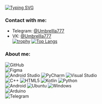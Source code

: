 [![Typing SVG](https://readme-typing-svg.demolab.com?font=Fira+Code&weight=600&size=25&pause=1000&color=F70000&center=%D0%B8%D1%81%D1%82%D0%B8%D0%BD%D0%BD%D1%8B%D0%B9&vCenter=%D0%B8%D1%81%D1%82%D0%B8%D0%BD%D0%BD%D1%8B%D0%B9&repeat=%D0%B8%D1%81%D1%82%D0%B8%D0%BD%D0%BD%D1%8B%D0%B9&random=%D0%9B%D0%9E%D0%96%D0%AC&width=435&lines=Umbrellla777)](https://git.io/typing-svg)
### Contact with me: <br/>
* Telegram: [@Umbrellla777](https://t.me/Umbrellla777) <br/>
* VK:       [@Umbrellla777](https://vk.com/umbrellla777) <br/>
[![trophy](https://github-profile-trophy.vercel.app/?username=Umbrellla777)](https://github.com/ryo-ma/github-profile-trophy)
[![Top Langs](https://github-readme-stats.vercel.app/api/top-langs/?username=Umbrellla777)](https://github.com/anuraghazra/github-readme-stats)
### About me: <br/>
![GitHub](https://img.shields.io/badge/github-%23121011.svg?style=for-the-badge&logo=github&logoColor=white) <br/>
![Figma](https://img.shields.io/badge/figma-%23F24E1E.svg?style=for-the-badge&logo=figma&logoColor=white) <br/>
![Android Studio](https://img.shields.io/badge/android%20studio-346ac1?style=for-the-badge&logo=android%20studio&logoColor=white) ![PyCharm](https://img.shields.io/badge/pycharm-143?style=for-the-badge&logo=pycharm&logoColor=black&color=black&labelColor=green) ![Visual Studio](https://img.shields.io/badge/Visual%20Studio-5C2D91.svg?style=for-the-badge&logo=visual-studio&logoColor=white) <br/>
![C++](https://img.shields.io/badge/c++-%2300599C.svg?style=for-the-badge&logo=c%2B%2B&logoColor=white) ![HTML5](https://img.shields.io/badge/html5-%23E34F26.svg?style=for-the-badge&logo=html5&logoColor=white) ![Kotlin](https://img.shields.io/badge/kotlin-%237F52FF.svg?style=for-the-badge&logo=kotlin&logoColor=white) ![Python](https://img.shields.io/badge/python-3670A0?style=for-the-badge&logo=python&logoColor=ffdd54)  <br/>
![Android](https://img.shields.io/badge/Android-3DDC84?style=for-the-badge&logo=android&logoColor=white) ![Ubuntu](https://img.shields.io/badge/Ubuntu-E95420?style=for-the-badge&logo=ubuntu&logoColor=white) ![Windows](https://img.shields.io/badge/Windows-0078D6?style=for-the-badge&logo=windows&logoColor=white)  <br/>
![Arduino](https://img.shields.io/badge/-Arduino-00979D?style=for-the-badge&logo=Arduino&logoColor=white)  <br/>
![Telegram](https://img.shields.io/badge/Telegram-2CA5E0?style=for-the-badge&logo=telegram&logoColor=white) <br/>
